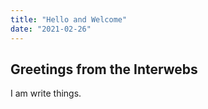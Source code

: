 ```yaml
---
title: "Hello and Welcome"
date: "2021-02-26"
---
```


## Greetings from the Interwebs

I am write things.
